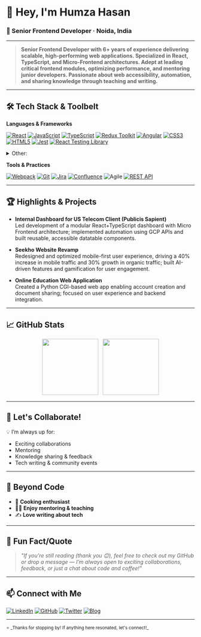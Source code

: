 
<!--
   Hi! Welcome to the profile of Humza Hasan. 
   If you like what you see — let's connect!
-->

# 👋 Hey, I'm Humza Hasan

### 🚀 Senior Frontend Developer · Noida, India

---

> **Senior Frontend Developer with 6+ years of experience delivering scalable, high-performing web applications. Specialized in React, TypeScript, and Micro-Frontend architectures. Adept at leading critical frontend modules, optimizing performance, and mentoring junior developers. Passionate about web accessibility, automation, and sharing knowledge through teaching and writing.**

---

## 🛠️ Tech Stack & Toolbelt

**Languages & Frameworks**
  
[![React](https://img.shields.io/badge/-React.js-61DAFB?logo=react&logoColor=black&style=flat-square)]()
[![JavaScript](https://img.shields.io/badge/-JavaScript%20(ES6+)-F7DF1E?logo=javascript&logoColor=black&style=flat-square)]()
[![TypeScript](https://img.shields.io/badge/-TypeScript-3178C6?logo=typescript&logoColor=white&style=flat-square)]()
[![Redux Toolkit](https://img.shields.io/badge/-Redux%20Toolkit-764ABC?logo=redux&logoColor=white&style=flat-square)]()
[![Angular](https://img.shields.io/badge/-Angular-DD0031?logo=angular&logoColor=white&style=flat-square)]()
[![CSS3](https://img.shields.io/badge/-CSS3-1572B6?logo=css3&logoColor=white&style=flat-square)]()
[![HTML5](https://img.shields.io/badge/-HTML5-E34F26?logo=html5&logoColor=white&style=flat-square)]()
[![Jest](https://img.shields.io/badge/-Jest-C21325?logo=jest&logoColor=white&style=flat-square)]()
[![React Testing Library](https://img.shields.io/badge/-Testing%20Library-E33332?logo=testing-library&logoColor=white&style=flat-square)]()

<details>
  <summary>Other:</summary>
  <code>Handlebars</code>
  <code>Thymeleaf</code>
  <code>Pebble</code>
  <code>Progress OpenEdge</code>
</details>

**Tools & Practices**

[![Webpack](https://img.shields.io/badge/-Webpack-8DD6F9?logo=webpack&logoColor=black&style=flat-square)]()
[![Git](https://img.shields.io/badge/-Git-F05032?logo=git&logoColor=white&style=flat-square)]()
[![Jira](https://img.shields.io/badge/-Jira-0052CC?logo=jira&logoColor=white&style=flat-square)]()
[![Confluence](https://img.shields.io/badge/-Confluence-172B4D?logo=confluence&logoColor=white&style=flat-square)]()
![Agile](https://img.shields.io/badge/-Agile%20Methodology-FCA121?logo=scrumalliance&logoColor=white&style=flat-square)
[![REST API](https://img.shields.io/badge/-REST%20APIs-02569B?logo=swagger&logoColor=white&style=flat-square)]()

---

## 🏆 Highlights & Projects

- **Internal Dashboard for US Telecom Client (Publicis Sapient)**  
  Led development of a modular React+TypeScript dashboard with Micro Frontend architecture; implemented automation using GCP APIs and built reusable, accessible datatable components.

- **Seekho Website Revamp**  
  Redesigned and optimized mobile-first user experience, driving a 40% increase in mobile traffic and 30% growth in organic traffic; built AI-driven features and gamification for user engagement.

- **Online Education Web Application**  
  Created a Python CGI-based web app enabling account creation and document sharing; focused on user experience and backend integration.

---

## 📈 GitHub Stats

<p align="center">
  <img src="https://github-readme-stats.vercel.app/api?username=humzahasan&show_icons=true&theme=github_dark" height="150">
  &nbsp;
  <img src="https://github-readme-stats.vercel.app/api/top-langs/?username=humzahasan&layout=compact&theme=github_dark" height="150">
</p>

---

## 🤝 Let's Collaborate!

💡 I’m always up for:
- Exciting collaborations  
- Mentoring  
- Knowledge sharing & feedback  
- Tech writing & community events

---

## 🎉 Beyond Code

- 🍳 **Cooking enthusiast**
- 👨‍🏫 **Enjoy mentoring & teaching**
- ✍️ **Love writing about tech**

---

## 💬 Fun Fact/Quote

> _"If you're still reading (thank you 😊), feel free to check out my GitHub or drop a message — I’m always open to exciting collaborations, feedback, or just a chat about code and coffee!"_

---

## 📫 Connect with Me

[![LinkedIn](https://img.shields.io/badge/-LinkedIn-0A66C2?logo=linkedin&logoColor=white&style=flat-square)](https://www.linkedin.com/in/humza-hasan)
[![GitHub](https://img.shields.io/badge/-GitHub-181717?logo=github&logoColor=white&style=flat-square)](https://github.com/thehumzahasan)
[![Twitter](https://img.shields.io/badge/-Twitter-1DA1F2?logo=twitter&logoColor=white&style=flat-square)](https://x.com/_mr_debugger_)
[![Blog](https://img.shields.io/badge/-DEV%20Blog-0A0A0A?logo=dev.to&logoColor=white&style=flat-square)](https://dev.to/thehumzahasan)

---

<sup>
⭐️ _Thanks for stopping by! If anything here resonated, let's connect!_
</sup>
